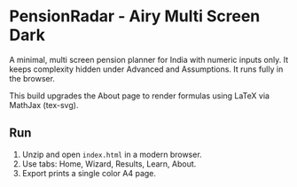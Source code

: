 # PensionRadar - Airy Multi Screen Dark

A minimal, multi screen pension planner for India with numeric inputs only. It keeps complexity hidden under Advanced and Assumptions. It runs fully in the browser.

This build upgrades the About page to render formulas using LaTeX via MathJax (tex-svg).

## Run

1. Unzip and open `index.html` in a modern browser.
2. Use tabs: Home, Wizard, Results, Learn, About.
3. Export prints a single color A4 page.
